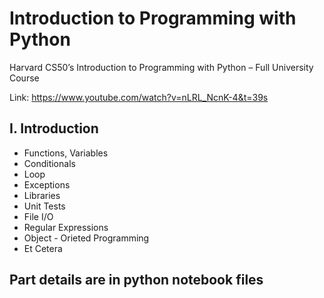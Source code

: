 #  Introduction to Programming with Python

Harvard CS50’s Introduction to Programming with Python – Full University Course

Link: https://www.youtube.com/watch?v=nLRL_NcnK-4&t=39s

## I. Introduction
- Functions, Variables
- Conditionals
- Loop
- Exceptions
- Libraries
- Unit Tests
- File I/O
- Regular Expressions
- Object - Orieted Programming
- Et Cetera

## Part details are in python notebook files